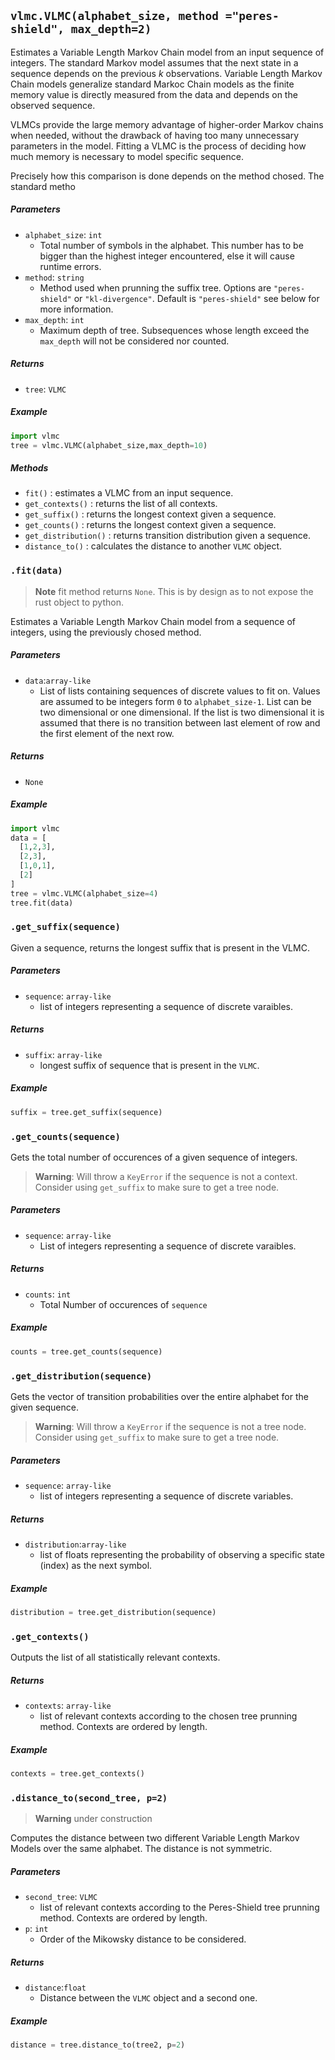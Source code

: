 ## `vlmc.VLMC(alphabet_size, method ="peres-shield", max_depth=2)`

Estimates a Variable Length Markov Chain model from an input sequence of integers. The standard Markov model assumes that the next state in a sequence depends on the previous $k$ observations. Variable Length Markov Chain models generalize standard Markoc Chain models as the finite memory value is directly measured from the data and depends on the observed sequence.

VLMCs provide the large memory advantage of higher-order Markov chains when needed, without the drawback of having too many unnecessary parameters in the model. Fitting a VLMC is the process of deciding how much memory is necessary to model specific sequence.

Precisely how this comparison is done depends on the method chosed. The standard metho

##### Parameters
- `alphabet_size`: `int` 
    - Total number of symbols in the alphabet. This number has to be bigger than the highest integer encountered, else it will cause runtime errors. 
- `method`: `string` 
    - Method used when prunning the suffix tree. Options are `"peres-shield"` or `"kl-divergence"`. Default is `"peres-shield"` see below for more information.
- `max_depth`: `int`
    -  Maximum depth of tree. Subsequences whose length exceed the `max_depth` will not be considered nor counted. 

##### Returns
- `tree`: `VLMC`

##### Example

```python
import vlmc
tree = vlmc.VLMC(alphabet_size,max_depth=10)
```

##### Methods
- `fit()` : estimates a VLMC from an input sequence.
- `get_contexts()` : returns the list of all contexts.
- `get_suffix()` : returns the longest context given a sequence.
- `get_counts()` : returns the longest context given a sequence.
- `get_distribution()` : returns transition distribution given a sequence.
- `distance_to()` : calculates the distance to another `VLMC` object.


### `.fit(data)`
> **Note**
> fit method returns `None`. This is by design as to not expose the rust object to python.


Estimates a Variable Length Markov Chain model from a sequence of integers, using the previously chosed method. 

##### Parameters
- `data`:`array-like`
    - List of lists containing sequences of discrete values to fit on. Values are assumed to be integers form `0` to `alphabet_size-1`. List can be two dimensional or one dimensional. If the list is two dimensional it is assumed that there is no transition between last element of row and the first element of the next row.

##### Returns
- `None`

##### Example
```python
import vlmc
data = [
  [1,2,3],
  [2,3],
  [1,0,1],
  [2]
]
tree = vlmc.VLMC(alphabet_size=4)
tree.fit(data)
```


### `.get_suffix(sequence)`
Given a sequence, returns the longest suffix that is present in the VLMC.

##### Parameters
- `sequence`: `array-like`
    - list of integers representing a sequence of discrete varaibles. 

##### Returns
- `suffix`: `array-like`
    - longest suffix of sequence that is present in the `VLMC`. 

##### Example
```python
suffix = tree.get_suffix(sequence)
```


### `.get_counts(sequence)`
Gets the total number of occurences of a given sequence of integers.

> **Warning**: Will throw a `KeyError` if the sequence is not a context. Consider using `get_suffix` to make sure to get a tree node.

##### Parameters
- `sequence`: `array-like`
    - List of integers representing a sequence of discrete varaibles.

##### Returns
- `counts`: `int`
    - Total Number of occurences of `sequence`

##### Example
```python
counts = tree.get_counts(sequence)
```

### `.get_distribution(sequence)`
Gets the vector of transition probabilities over the entire alphabet for the given sequence.

> **Warning**: Will throw a `KeyError` if the sequence is not a tree node. Consider using `get_suffix` to make sure to get a tree node.


##### Parameters
- `sequence`: `array-like`
    - list of integers representing a sequence of discrete variables. 

##### Returns
- `distribution`:`array-like`
    - list of floats representing the probability of observing a specific state (index) as the next symbol.

##### Example
```python
distribution = tree.get_distribution(sequence)
```


### `.get_contexts()`
Outputs the list of all statistically relevant contexts.

##### Returns
- `contexts`: `array-like`
    - list of relevant contexts according to the chosen tree prunning method. Contexts are ordered by length.

##### Example
```python
contexts = tree.get_contexts()
```

### `.distance_to(second_tree, p=2)`
> **Warning** under construction

Computes the distance between two different Variable Length Markov Models over the same alphabet. The distance is not symmetric.

##### Parameters
- `second_tree`: `VLMC`
    - list of relevant contexts according to the Peres-Shield tree prunning method. Contexts are ordered by length.
- `p`: `int`
    - Order of the Mikowsky distance to be considered.

##### Returns
- `distance`:`float`
    - Distance between the `VLMC` object and a second one.

##### Example
```python
distance = tree.distance_to(tree2, p=2)
```

